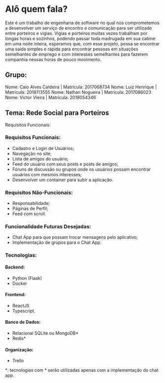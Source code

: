 # Alô quem fala?
Este é um trabalho de engenharia de software no qual nos comprometemos a desenvolver um serviço de encontro e comunicação para ser utilizado entre porteiros e vigias. 
Vigias e porteiros muitas vezes trabalham por longas horas e sozinhos, podendo passar toda madrugada em sua cabine em uma noite inteira, esperamos que, com esse projeto, possa se encontrar uma saída simples e rápida para encontrar pessoas em situações semelhantes de emprego e com interesses semelhantes para fazerem companhia nessas horas de pouco movimento.

## Grupo:
Nome: Caio Alves Caldeira | Matrícula: 2017068734
Nome: Luiz Henrique | Matrícula: 2018113555
Nome: Nathan Nogueira | Matrícula: 2017086023
Nome: Victor Vieira | Matrícula: 2018054346

## Tema: Rede Social para Porteiros
Requisitos Funcionais:

### Requisitos Funcionais:

- Cadastro e Login de Usuários;
- Navegação no site;
- Lista de amigos do usuário;
- Feed do usuário com seus posts e posts de amigos;
- Fóruns de discussão ou grupos onde os usuários possam encontrar usuários com mesmos interesses;
- Desenvolver um container para subir a aplicação.

### Requisitos Não-Funcionais:
- Responsabilidade;
- Páginas de Perfil;
- Feed com scroll.

### Funcionalidade Futuras Desejadas:
- Chat App para que possam trocar mensagens pelo aplicativo;
- Implementação de grupos para o Chat App.

### Tecnologias:

#### Backend:
- Python (Flask)
- Docker

#### Frontend:
- ReactJS
- Typescript.

#### Banco de Dados:
- Relacional SQLite ou MongoDB*
- Redis* 

#### Organização:
- Trello

\*: tecnologias com * serão utilizadas apenas com a implementação do chat app.
